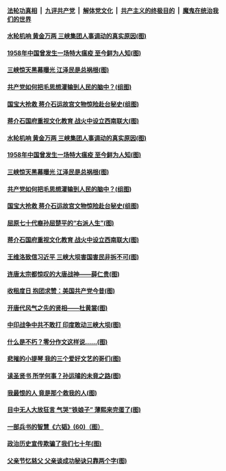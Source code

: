 

####  [法轮功真相](../../../../basic/blob/master/README.md?t=06271602) &nbsp;|&nbsp; [九评共产党](../../../../9ping.md/blob/master/README.md?t=06271602) &nbsp;|&nbsp; [解体党文化](../../../../jtdwh.md/blob/master/README.md?t=06271602)  &nbsp;|&nbsp; [共产主义的终极目的](../../../../gczydzjmd.md/blob/master/README.md?t=06271602) &nbsp;|&nbsp; [魔鬼在统治我们的世界](../../../../mgztzwmdsj.md/blob/master/README.md?t=06271602) 

#### [水轮机响 黄金万两 三峡集团人事调动的真实原因(图)](../pages/p6/937524.md?t=06271602) 

#### [1958年中国曾发生一场特大瘟疫 至今鲜为人知(图)](../pages/p6/937699.md?t=06271602) 

#### [三峡惊天黑幕曝光 江泽民是总祸根(图)](../pages/p6/937513.md?t=06271602) 

#### [共产党如何把毛思想灌输到人民的脑中？(组图)](../pages/p6/937341.md?t=06271602) 

#### [国宝大抢救 蒋介石运故宫文物惊险赴台秘史(组图)](../pages/p6/934957.md?t=06271602) 

#### [蒋介石国府重视文化教育 战火中设立西南联大(图)](../pages/p6/937070.md?t=06271602) 

#### [水轮机响 黄金万两 三峡集团人事调动的真实原因(图)](../pages/p6/937524.md?t=06271602) 

#### [1958年中国曾发生一场特大瘟疫 至今鲜为人知(图)](../pages/p6/937699.md?t=06271602) 

#### [三峡惊天黑幕曝光 江泽民是总祸根(图)](../pages/p6/937513.md?t=06271602) 

#### [共产党如何把毛思想灌输到人民的脑中？(组图)](../pages/p6/937341.md?t=06271602) 

#### [国宝大抢救 蒋介石运故宫文物惊险赴台秘史(组图)](../pages/p6/934957.md?t=06271602) 

#### [屈原七十代裔孙屈楚平的“右派人生”(图)](../pages/p6/936524.md?t=06271602) 

#### [蒋介石国府重视文化教育 战火中设立西南联大(图)](../pages/p6/937070.md?t=06271602) 

#### [王维洛致信习近平 三峡大坝害国害民非拆不可(图)](../pages/p6/937509.md?t=06271602) 

#### [连唐太宗都惊叹的大唐战神——薛仁贵(图)](../pages/p6/936527.md?t=06271602) 

#### [收租度日 抱团求赞：美国共产党今昔(图)](../pages/p6/937312.md?t=06271602) 

#### [开唐代风气之先的贤相——杜黄裳(图)](../pages/p6/932911.md?t=06271602) 

#### [中印战争中共不敢打 印度敢动三峡大坝(图)](../pages/p6/937491.md?t=06271602) 

#### [什么是不朽？零分作文这样说……(图)](../pages/p6/937290.md?t=06271602) 

#### [悲摧的小提琴 我的三个爱好文艺的哥们(图)](../pages/p6/937171.md?t=06271602) 

#### [读圣贤书 所学何事？孙运璿的未竟之路(图)](../pages/p6/934952.md?t=06271602) 

#### [我最恨的人 竟是那个救我的人(图)](../pages/p6/937293.md?t=06271602) 

#### [目中无人大放狂言 气哭“铁娘子” 薄熙来完蛋了(图)](../pages/p6/936525.md?t=06271602) 

#### [一部兵书的智慧《六韬》(60)（图）](../pages/p6/931159.md?t=06271602) 

#### [政治历史宣传欺骗了我们七十年(图)](../pages/p6/937285.md?t=06271602) 

#### [父亲节忆慈父 父亲谈成功秘诀只靠两个字(图)](../pages/p6/934146.md?t=06271602) 

